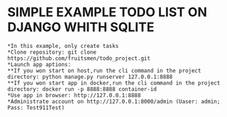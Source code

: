 # SIMPLE EXAMPLE TODO LIST ON DJANGO WHITH SQLITE
```*In this example, only create tasks```  
```*Clone repository: git clone https://github.com/fruitsmen/todo_project.git```  
```*Launch app aptions:```  
```**If you won start on host,run the cli command in the project directory: python manage.py runserver 127.0.0.1:8888```  
```**If you won start app in docker,run the cli command in the project directory: docker run -p 8888:8888 container-id```  
```*Use app in browser: http://127.0.0.1:8888```  
```*Administrate account on http://127.0.0.1:8000/admin (Uaser: admin; Pass: Test911Test)```  
